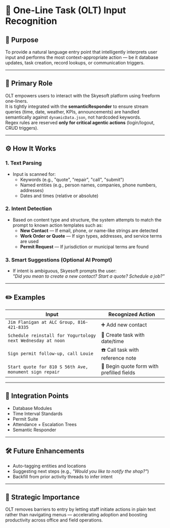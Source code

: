 # 🧠 One-Line Task (OLT) Input Recognition

## 📌 Purpose
To provide a natural language entry point that intelligently interprets user input and performs the most context-appropriate action — be it database updates, task creation, record lookups, or communication triggers.

---

## 🎯 Primary Role
OLT empowers users to interact with the Skyesoft platform using freeform one-liners.  
It is tightly integrated with the **semanticResponder** to ensure stream queries (time, date, weather, KPIs, announcements) are handled semantically against `dynamicData.json`, not hardcoded keywords.  
Regex rules are reserved **only for critical agentic actions** (login/logout, CRUD triggers).

---

## ⚙️ How It Works

### 1. **Text Parsing**
- Input is scanned for:
  - Keywords (e.g., "quote", "repair", "call", "submit")
  - Named entities (e.g., person names, companies, phone numbers, addresses)
  - Dates and times (relative or absolute)

### 2. **Intent Detection**
- Based on content type and structure, the system attempts to match the prompt to known action templates such as:
  - **New Contact** — If email, phone, or name-like strings are detected
  - **Work Order or Quote** — If sign types, addresses, and service terms are used
  - **Permit Request** — If jurisdiction or municipal terms are found

### 3. **Smart Suggestions (Optional AI Prompt)**
- If intent is ambiguous, Skyesoft prompts the user:  
  _"Did you mean to create a new contact? Start a quote? Schedule a job?"_

---

## ✏️ Examples

| Input | Recognized Action |
|-------|-------------------|
| `Jim Flanigan at ALC Group, 816-421-8335` | ➕ Add new contact |
| `Schedule reinstall for Yogurtology next Wednesday at noon` | 📅 Create task with date/time |
| `Sign permit follow-up, call Louie` | ☎️ Call task with reference note |
| `Start quote for 810 S 56th Ave, monument sign repair` | 📝 Begin quote form with prefilled fields |

---

## 🧩 Integration Points

- Database Modules  
- Time Interval Standards  
- Permit Suite  
- Attendance + Escalation Trees  
- Semantic Responder  

---

## 🛠️ Future Enhancements

- Auto-tagging entities and locations  
- Suggesting next steps (e.g., _"Would you like to notify the shop?"_)  
- Backfill from prior activity threads to infer intent  

---

## 🧭 Strategic Importance

OLT removes barriers to entry by letting staff initiate actions in plain text rather than navigating menus — accelerating adoption and boosting productivity across office and field operations.
